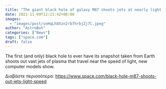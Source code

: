 ```yaml
---
title: "The giant black hole of galaxy M87 shoots jets at nearly light speed"
date: 2021-11-09T12:21:42+00:00
images:
  - "images/post/vnHqLh8Xzn2rb7hrbjZj7C.jpeg"
author: "AstroBot"
categories: ["News"]
tags: ["space.com"]
draft: false
---
```


The first (and only) black hole to ever have its snapshot taken from Earth shoots out vast jets of plasma that travel near the speed of light, new computer models show. 

Διαβάστε περισσότερα: https://www.space.com/black-hole-m87-shoots-out-jets-light-speed
